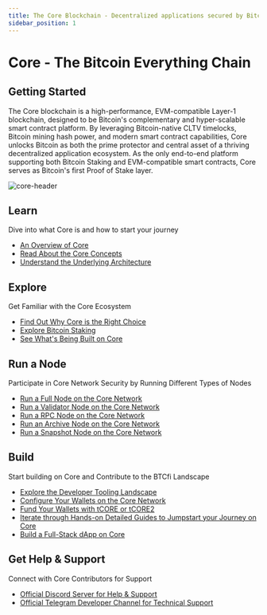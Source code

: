 ```yaml
---
title: The Core Blockchain - Decentralized applications secured by Bitcoin
sidebar_position: 1
---
```


# Core - The Bitcoin Everything Chain

## Getting Started

The Core blockchain is a high-performance, EVM-compatible Layer-1 blockchain, designed to be Bitcoin's complementary and hyper-scalable smart contract platform. By leveraging Bitcoin-native CLTV timelocks, Bitcoin mining hash power, and modern smart contract capabilities, Core unlocks Bitcoin as both the prime protector and central asset of a thriving decentralized application ecosystem. As the only end-to-end platform supporting both Bitcoin Staking and EVM-compatible smart contracts, Core serves as Bitcoin's first Proof of Stake layer.

![core-header](../static/img/core-header.png)

## Learn

Dive into what Core is and how to start your journey

- [An Overview of Core](./Learn/introduction/core-101.md)
- [Read About the Core Concepts](category/core-concepts)
- [Understand the Underlying Architecture](./Learn/core-concepts/architecture.md)

## Explore

Get Familiar with the Core Ecosystem

- [Find Out Why Core is the Right Choice](./Learn/introduction/why-core.md)
- [Explore Bitcoin Staking](./Learn/core-concepts/satoshi-plus-consensus/BitcoinStaking)
- [See What's Being Built on Core](https://coredao.org/explore/ecosystem)

## Run a Node

Participate in Core Network Security by Running Different Types of Nodes

- [Run a Full Node on the Core Network](./Node/config/full-node.md)
- [Run a Validator Node on the Core Network](./Node/config/validator-node-config.md)
- [Run a RPC Node on the Core Network](./Node/config/rpc-node-config.md)
- [Run an Archive Node on the Core Network](./Node/config/archive-node-config.md)
- [Run a Snapshot Node on the Core Network](./Node/config/snapshot-node-config.md)

## Build

Start building on Core and Contribute to the BTCfi Landscape

- [Explore the Developer Tooling Landscape](./Dev-Guide/dev-tools.md)
- [Configure Your Wallets on the Core Network](./Dev-Guide/core-wallet-config.md)
- [Fund Your Wallets with tCORE or tCORE2](./Dev-Guide/core-faucet.md)
- [Iterate through Hands-on Detailed Guides to Jumpstart your Journey on Core](category/dev-guides)
- [Build a Full-Stack dApp on Core](./Dev-Guide/dapp-on-core.md)

## Get Help & Support

Connect with Core Contributors for Support

- [Official Discord Server for Help & Support](https://discord.com/invite/coredaoofficial)
- [Official Telegram Developer Channel for Technical Support](https://t.me/CoreDAOTelegram)
